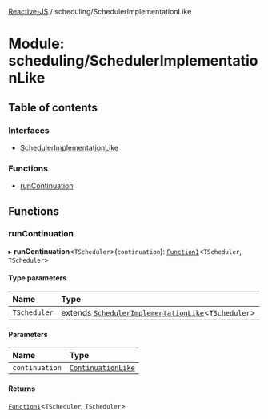 [Reactive-JS](../README.md) / scheduling/SchedulerImplementationLike

# Module: scheduling/SchedulerImplementationLike

## Table of contents

### Interfaces

- [SchedulerImplementationLike](../interfaces/scheduling_SchedulerImplementationLike.SchedulerImplementationLike.md)

### Functions

- [runContinuation](scheduling_SchedulerImplementationLike.md#runcontinuation)

## Functions

### runContinuation

▸ **runContinuation**<`TScheduler`\>(`continuation`): [`Function1`](util_functions.md#function1)<`TScheduler`, `TScheduler`\>

#### Type parameters

| Name | Type |
| :------ | :------ |
| `TScheduler` | extends [`SchedulerImplementationLike`](../interfaces/scheduling_SchedulerImplementationLike.SchedulerImplementationLike.md)<`TScheduler`\> |

#### Parameters

| Name | Type |
| :------ | :------ |
| `continuation` | [`ContinuationLike`](../interfaces/scheduling_ContinuationLike.ContinuationLike.md) |

#### Returns

[`Function1`](util_functions.md#function1)<`TScheduler`, `TScheduler`\>

